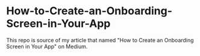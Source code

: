 # How-to-Create-an-Onboarding-Screen-in-Your-App
This repo is source of my article that named "How to Create an Onboarding Screen in Your App" on Medium.
